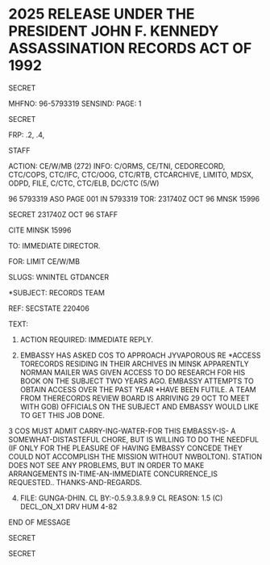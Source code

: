 # 2025 RELEASE UNDER THE PRESIDENT JOHN F. KENNEDY ASSASSINATION RECORDS ACT OF 1992

SECRET

MHFNO: 96-5793319
SENSIND:
PAGE: 1

SECRET

FRP: .2, .4,

STAFF

ACTION: CE/W/MB (272) INFO: C/ORMS, CE/TNI, CEDORECORD, CTC/COPS, CTC/IFC,
CTC/OOG, CTC/RTB, CTCARCHIVE, LIMITO, MDSX, ODPD, FILE, C/CTC, CTC/ELB,
DC/CTC (5/W)

96 5793319 ASO PAGE 001 IN 5793319
TOR: 231740Z OCT 96 MNSK 15996

SECRET 231740Z OCT 96 STAFF

CITE MINSK 15996

TO: IMMEDIATE DIRECTOR.

FOR: LIMIT CE/W/MB

SLUGS: WNINTEL GTDANCER

*SUBJECT: <JFK ASSASSINATION>RECORDS TEAM

REF: SECSTATE 220406

TEXT:

1. ACTION REQUIRED: IMMEDIATE REPLY.

2. EMBASSY HAS ASKED COS TO APPROACH JYVAPOROUS RE *ACCESS TO<JFK ASSASSINATION>RECORDS RESIDING IN THEIR ARCHIVES IN MINSK APPARENTLY NORMAN MAILER WAS GIVEN ACCESS TO DO RESEARCH FOR HIS BOOK ON THE SUBJECT TWO YEARS AGO. EMBASSY ATTEMPTS TO OBTAIN ACCESS OVER THE PAST YEAR *HAVE BEEN FUTILE. A TEAM FROM THE<ASSASSINATION>RECORDS REVIEW BOARD IS ARRIVING 29 OCT TO MEET WITH GOB) OFFICIALS ON THE SUBJECT AND EMBASSY WOULD LIKE TO GET THIS JOB DONE.

3 COS MUST ADMIT CARRY-ING-WATER-FOR THIS EMBASSY-IS- A SOMEWHAT-DISTASTEFUL CHORE, BUT IS WILLING TO DO THE NEEDFUL (IF ONLY FOR THE PLEASURE OF HAVING EMBASSY CONCEDE THEY COULD NOT ACCOMPLISH THE MISSION WITHOUT NWBOLTON). STATION DOES NOT SEE ANY PROBLEMS, BUT IN ORDER TO MAKE ARRANGEMENTS IN-TIME-AN-IMMEDIATE CONCURRENCE_IS REQUESTED.. THANKS-AND-REGARDS.

4. FILE: GUNGA-DHIN. CL BY:-0.5.9.3.8.9.9 CL REASON:
   1.5 (C) DECL_ON_X1 DRV HUM 4-82

END OF MESSAGE

SECRET

SECRET
